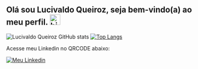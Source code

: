 ## Olá sou Lucivaldo Queiroz, seja bem-vindo(a) ao meu perfil. <img src="https://user-images.githubusercontent.com/1303154/88677602-1635ba80-d120-11ea-84d8-d263ba5fc3c0.gif" width="28px" alt="hi">

![Lucivaldo Queiroz GitHub stats](https://github-readme-stats.vercel.app/api?username=lucivaldoqueiroz&show_icons=true&theme=radical) [![Top Langs](https://github-readme-stats.vercel.app/api/top-langs/?username=lucivaldoqueiroz&layout=compact)](https://github.com/lucivaldoqueiroz/github-readme-stats)

Acesse meu Linkedin no QRCODE abaixo:

[![Meu Linkedin](https://dyn-qrcode.vercel.app/api?url=https://br.linkedin.com/in/lucivaldo-queiroz)](https://br.linkedin.com/in/lucivaldo-queiroz)

<!---
lucivaldoqueiroz/lucivaldoqueiroz is a ✨ special ✨ repository because its `README.md` (this file) appears on your GitHub profile.
You can click the Preview link to take a look at your changes.
--->
